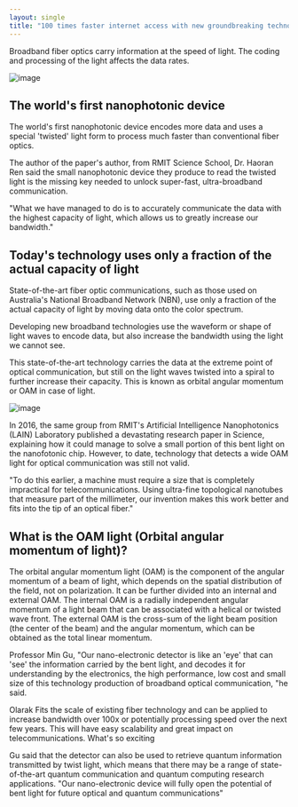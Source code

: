 ```yaml
---
layout: single
title: "100 times faster internet access with new groundbreaking technology"
---
```

Broadband fiber optics carry information at the speed of light. The coding and processing of the light affects the data rates.

![image](https://www.scimex.org/__data/assets/image/0011/366779/FasterInternet-1220_x_732.jpg)

The world's first nanophotonic device
-
The world's first nanophotonic device encodes more data and uses a special 'twisted' light form to process much faster than conventional fiber optics.

The author of the paper's author, from RMIT Science School, Dr. Haoran Ren said the small nanophotonic device they produce to read the twisted light is the missing key needed to unlock super-fast, ultra-broadband communication.

"What we have managed to do is to accurately communicate the data with the highest capacity of light, which allows us to greatly increase our bandwidth."

<script async src="//pagead2.googlesyndication.com/pagead/js/adsbygoogle.js"></script>
<ins class="adsbygoogle"
     style="display:block; text-align:center;"
     data-ad-layout="in-article"
     data-ad-format="fluid"
     data-ad-client="ca-pub-7868661326160958"
     data-ad-slot="3072558811"></ins>
<script>
     (adsbygoogle = window.adsbygoogle || []).push({});
</script>

Today's technology uses only a fraction of the actual capacity of light
-
State-of-the-art fiber optic communications, such as those used on Australia's National Broadband Network (NBN), use only a fraction of the actual capacity of light by moving data onto the color spectrum.

Developing new broadband technologies use the waveform or shape of light waves to encode data, but also increase the bandwidth using the light we cannot see.

This state-of-the-art technology carries the data at the extreme point of optical communication, but still on the light waves twisted into a spiral to further increase their capacity. This is known as orbital angular momentum or OAM in case of light.

![image](https://mk0nextbigfuturj5ioe.kinstacdn.com/wp-content/uploads/2018/10/twistedlightreader-min-730x430.png)

In 2016, the same group from RMIT's Artificial Intelligence Nanophotonics (LAIN) Laboratory published a devastating research paper in Science, explaining how it could manage to solve a small portion of this bent light on the nanofotonic chip. However, to date, technology that detects a wide OAM light for optical communication was still not valid.

"To do this earlier, a machine must require a size that is completely impractical for telecommunications. Using ultra-fine topological nanotubes that measure part of the millimeter, our invention makes this work better and fits into the tip of an optical fiber."

<script async src="//pagead2.googlesyndication.com/pagead/js/adsbygoogle.js"></script>
<ins class="adsbygoogle"
     style="display:block; text-align:center;"
     data-ad-layout="in-article"
     data-ad-format="fluid"
     data-ad-client="ca-pub-7868661326160958"
     data-ad-slot="3072558811"></ins>
<script>
     (adsbygoogle = window.adsbygoogle || []).push({});
</script>

What is the OAM light (Orbital angular momentum of light)?
-
The orbital angular momentum light (OAM) is the component of the angular momentum of a beam of light, which depends on the spatial distribution of the field, not on polarization. It can be further divided into an internal and external OAM. The internal OAM is a radially independent angular momentum of a light beam that can be associated with a helical or twisted wave front. The external OAM is the cross-sum of the light beam position (the center of the beam) and the angular momentum, which can be obtained as the total linear momentum.

Professor Min Gu, "Our nano-electronic detector is like an 'eye' that can 'see' the information carried by the bent light, and decodes it for understanding by the electronics, the high performance, low cost and small size of this technology production of broadband optical communication, "he said.

Olarak Fits the scale of existing fiber technology and can be applied to increase bandwidth over 100x or potentially processing speed over the next few years. This will have easy scalability and great impact on telecommunications. What's so exciting

Gu said that the detector can also be used to retrieve quantum information transmitted by twist light, which means that there may be a range of state-of-the-art quantum communication and quantum computing research applications. "Our nano-electronic device will fully open the potential of bent light for future optical and quantum communications"
